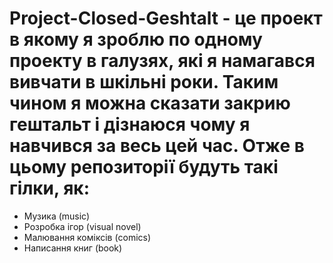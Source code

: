 # Project-Closed-Geshtalt - це проект в якому я зроблю по одному проекту в галузях, які я намагався вивчати в шкільні роки. Таким чином я можна сказати закрию гештальт і дізнаюся чому я навчився за весь цей час. Отже в цьому репозиторії будуть такі гілки, як:
- Музика (music)
- Розробка ігор (visual novel)
- Малювання коміксів (comics)
- Написання книг (book)
